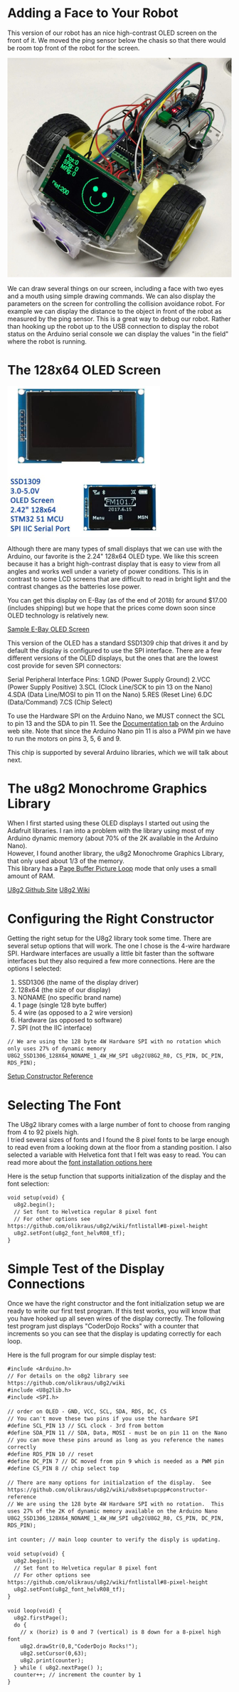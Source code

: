 # Adding a Face to Your Robot
This version of our robot has an nice high-contrast OLED screen on the front of it.  We moved the ping
sensor below the chasis so that there would be room top front of the robot for the screen.

![Arduino Face Bot](images/face-bot.jpg)

We can draw several things on our screen, including a face with two eyes and a mouth using simple
drawing commands.  We can also display the parameters on the screen for controlling the collision avoidance robot.
For example we can display the distance to the object in front of the robot as measured by the ping sensor.
This is a great way to debug our robot.  Rather than hooking up the robot up to the USB connection
to display the robot status on the Arduino serial console we can display the values "in the field"
where the robot is running.

# The 128x64 OLED Screen
![OLED Screen](images/oled-display.png)

Although there are many types of small displays that we can use with the Arduino, our favorite
is the 2.24" 128x64 OLED type.  We like this screen because it has a bright high-contrast display that
is easy to view from all angles and works well under a variety of power conditions.  This is in contrast
to some LCD screens that are difficult to read in bright light and the contrast changes as the batteries
lose power.

You can get this display on E-Bay (as of the end of 2018) for around $17.00 (includes shipping) but we hope
that the prices come down soon since OLED technology is relatively new.

[Sample E-Bay OLED Screen](https://www.ebay.com/itm/2-42-inch-OLED-Display-SSD1309-128x64-SPI-IIC-Serial-Port-Blue-For-Arduino-KO/283274161519)

This version of the OLED has a standard SSD1309 chip that drives it and by default the display is configured to use 
the SPI interface.  There are a few different versions of the OLED displays,
but the ones that are the lowest cost provide for seven SPI connectors:

Serial Peripheral Interface Pins:
1.GND (Power Supply Ground)
2.VCC (Power Supply Positive)
3.SCL (Clock Line/SCK to pin 13 on the Nano)
4.SDA (Data Line/MOSI to pin 11 on the Nano)
5.RES (Reset Line)
6.DC (Data/Command)
7.CS (Chip Select)

To use the Hardware SPI on the Arduino Nano, we MUST connect the SCL to pin 13 and the SDA to pin 11.
See the [Documentation tab](https://store.arduino.cc/usa/arduino-nano) on the Arduino web site.
Note that since the Arduino Nano pin 11 is also a PWM pin we have to run the motors on pins 3, 5, 6 and 9.

This chip is supported by several Arduino libraries, which we will talk about next.

# The u8g2 Monochrome Graphics Library

When I first started using these OLED displays I started out using the Adafruit libraries.  I ran into a problem with
the library using most of my Arduino dynamic memory (about 70% of the 2K available in the Arduino Nano).  
However, I found another library, the u8g2 Monochrome Graphics Library, that only used about 1/3 of the memory.  
This library has a 
[Page Buffer Picture Loop](https://github.com/olikraus/u8g2/wiki/setup_tutorial#page-buffer-mode-picture-loop)
mode that only uses a small amount of RAM.

[U8g2 Github Site](https://github.com/olikraus/U8g2_Arduino)
[U8g2 Wiki](https://github.com/olikraus/u8g2/wiki/u8g2install)

# Configuring the Right Constructor

Getting the right setup for the U8g2 library took some time.  There are several setup options that will work.
The one I chose is the 4-wire hardware SPI.  Hardware interfaces are usually a little bit faster than the software
interfaces but they also required a few more connections.  Here are the options I selected:

1. SSD1306 (the name of the display driver)
2. 128x64 (the size of our display)
3. NONAME (no specific brand name)
4. 1 page (single 128 byte buffer)
5. 4 wire (as opposed to a 2 wire version)
6. Hardware (as opposed to software)
7. SPI (not the IIC interface)

```
// We are using the 128 byte 4W Hardware SPI with no rotation which only uses 27% of dynamic memory
U8G2_SSD1306_128X64_NONAME_1_4W_HW_SPI u8g2(U8G2_R0, CS_PIN, DC_PIN, RDS_PIN);
```

[Setup Constructor Reference](https://github.com/olikraus/u8g2/wiki/u8x8setupcpp#constructor-reference)

# Selecting The Font
The U8g2 library comes with a large number of font to choose from ranging from 4 to 92 pixels high.  
I tried several sizes of fonts and I found the 8 pixel fonts to be large enough to read even from a
looking down at the floor from a standing position.  I also selected a variable with Helvetica font
that I felt was easy to read.
You can read more about the [font installation options here](https://github.com/olikraus/u8g2/wiki/fntlistall)

Here is the setup function that supports initialization of the display and the font selection:

```
void setup(void) {
  u8g2.begin();
  // Set font to Helvetica regular 8 pixel font
  // For other options see https://github.com/olikraus/u8g2/wiki/fntlistall#8-pixel-height
  u8g2.setFont(u8g2_font_helvR08_tf);
}
```

# Simple Test of the Display Connections
Once we have the right constructor and the font initialization setup we are ready to write our first test program.
If this test works, you will know that you have hooked up all seven wires of the display correctly.
The following test program just displays "CoderDojo Rocks" with a counter that increments so you can see
that the display is updating correctly for each loop.

Here is the full program for our simple display test:
```
#include <Arduino.h>
// For details on the o8g2 library see https://github.com/olikraus/u8g2/wiki
#include <U8g2lib.h>
#include <SPI.h>

// order on OLED - GND, VCC, SCL, SDA, RDS, DC, CS
// You can't move these two pins if you use the hardware SPI
#define SCL_PIN 13 // SCL clock - 3rd from bottom
#define SDA_PIN 11 // SDA, Data, MOSI - must be on pin 11 on the Nano
// you can move these pins around as long as you reference the names correctly
#define RDS_PIN 10 // reset
#define DC_PIN 7 // DC moved from pin 9 which is needed as a PWM pin
#define CS_PIN 8 // chip select top

// There are many options for initialzation of the display.  See https://github.com/olikraus/u8g2/wiki/u8x8setupcpp#constructor-reference
// We are using the 128 byte 4W Hardware SPI with no rotation.  This uses 27% of the 2K of dynamic memory available on the Arduino Nano
U8G2_SSD1306_128X64_NONAME_1_4W_HW_SPI u8g2(U8G2_R0, CS_PIN, DC_PIN, RDS_PIN);

int counter; // main loop counter to verify the disply is updating.

void setup(void) {
  u8g2.begin();
  // Set font to Helvetica regular 8 pixel font
  // For other options see https://github.com/olikraus/u8g2/wiki/fntlistall#8-pixel-height
  u8g2.setFont(u8g2_font_helvR08_tf);
}

void loop(void) {
  u8g2.firstPage();
  do {
    // x (horiz) is 0 and 7 (vertical) is 8 down for a 8-pixel high font  
    u8g2.drawStr(0,8,"CoderDojo Rocks!");
    u8g2.setCursor(0,63);
    u8g2.print(counter);
  } while ( u8g2.nextPage() );
  counter++; // increment the counter by 1
}
```




